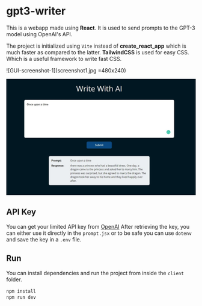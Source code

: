 # gpt3-writer

This is a webapp made using **React**. It is used to send prompts to the GPT-3 model using OpenAI's API.

The project is initialized using `Vite` instead of **create_react_app** which is much faster as compared to the latter.
**TailwindCSS** is used for easy CSS. Which is a useful framework to write fast CSS.

![GUI-screenshot-1](screenshot1.jpg =480x240)

![GUI-screenshot-1](screenshot1.jpg)

## API Key
You can get your limited API key from [OpenAI](https://beta.openai.com/overview)
After retrieving the key, you can either use it directly in the `prompt.jsx` or to be safe you can use `dotenv` and save the key in a `.env` file.

## Run
You can install dependencies and run the project from inside the `client` folder.
```
npm install
npm run dev
```
